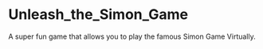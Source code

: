 # Unleash_the_Simon_Game
A super fun game that allows you to play the famous Simon Game Virtually. 
